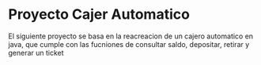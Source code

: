 # Proyecto Cajer Automatico

El siguiente proyecto se basa en la reacreacion de un cajero automatico en java, que cumple con las fucniones de consultar saldo, depositar, retirar y generar un ticket

